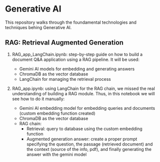 # Generative AI

This repository walks through the foundamental technologies and techniques behing Generative AI.

## RAG: Retrieval Augmented Generation

1. RAG_app_LangChain.ipynb: step-by-step guide on how to build a document Q&A application using a RAG pipeline. It will be used:
    * Gemini AI models for embedding and generating answers
    * ChromaDB as the vector database
    * LangChain for managing the retrieval process

2. RAG_app.ipynb: using LangChain for the RAG chain, we missed the real understanding of building a RAG module. Thus, in this notebook we will see how to do it manually:
    * Gemini AI embedding model for embedding queries and documents (custom embedding function created)
    * ChromaDB as the vector database
    * RAG chain:
        * Retrieval: query to database using the custom embedding function
        * Augmented generation answer: create a proper prompt specifying the question, the passage (retrieved document) and the context (source of the info, pdf), and finally generating the answer with the gemini model
